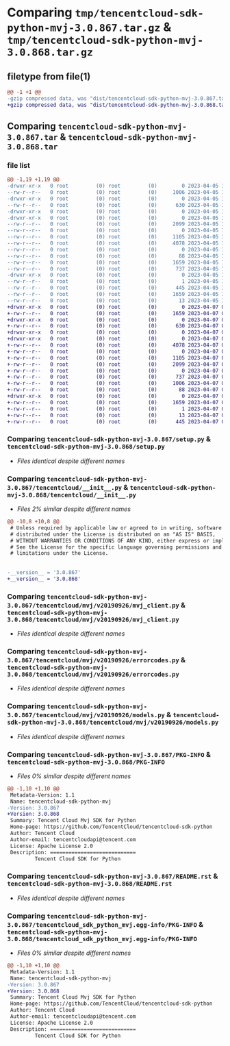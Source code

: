 # Comparing `tmp/tencentcloud-sdk-python-mvj-3.0.867.tar.gz` & `tmp/tencentcloud-sdk-python-mvj-3.0.868.tar.gz`

## filetype from file(1)

```diff
@@ -1 +1 @@
-gzip compressed data, was "dist/tencentcloud-sdk-python-mvj-3.0.867.tar", last modified: Wed Apr  5 16:44:48 2023, max compression
+gzip compressed data, was "dist/tencentcloud-sdk-python-mvj-3.0.868.tar", last modified: Fri Apr  7 00:46:25 2023, max compression
```

## Comparing `tencentcloud-sdk-python-mvj-3.0.867.tar` & `tencentcloud-sdk-python-mvj-3.0.868.tar`

### file list

```diff
@@ -1,19 +1,19 @@
-drwxr-xr-x   0 root         (0) root         (0)        0 2023-04-05 16:44:48.000000 tencentcloud-sdk-python-mvj-3.0.867/
--rw-r--r--   0 root         (0) root         (0)     1006 2023-04-05 16:44:48.000000 tencentcloud-sdk-python-mvj-3.0.867/setup.py
-drwxr-xr-x   0 root         (0) root         (0)        0 2023-04-05 16:44:48.000000 tencentcloud-sdk-python-mvj-3.0.867/tencentcloud/
--rw-r--r--   0 root         (0) root         (0)      630 2023-04-05 16:44:48.000000 tencentcloud-sdk-python-mvj-3.0.867/tencentcloud/__init__.py
-drwxr-xr-x   0 root         (0) root         (0)        0 2023-04-05 16:44:48.000000 tencentcloud-sdk-python-mvj-3.0.867/tencentcloud/mvj/
-drwxr-xr-x   0 root         (0) root         (0)        0 2023-04-05 16:44:48.000000 tencentcloud-sdk-python-mvj-3.0.867/tencentcloud/mvj/v20190926/
--rw-r--r--   0 root         (0) root         (0)     2099 2023-04-05 16:44:48.000000 tencentcloud-sdk-python-mvj-3.0.867/tencentcloud/mvj/v20190926/mvj_client.py
--rw-r--r--   0 root         (0) root         (0)        0 2023-04-05 16:44:48.000000 tencentcloud-sdk-python-mvj-3.0.867/tencentcloud/mvj/v20190926/__init__.py
--rw-r--r--   0 root         (0) root         (0)     1105 2023-04-05 16:44:48.000000 tencentcloud-sdk-python-mvj-3.0.867/tencentcloud/mvj/v20190926/errorcodes.py
--rw-r--r--   0 root         (0) root         (0)     4078 2023-04-05 16:44:48.000000 tencentcloud-sdk-python-mvj-3.0.867/tencentcloud/mvj/v20190926/models.py
--rw-r--r--   0 root         (0) root         (0)        0 2023-04-05 16:44:48.000000 tencentcloud-sdk-python-mvj-3.0.867/tencentcloud/mvj/__init__.py
--rw-r--r--   0 root         (0) root         (0)       88 2023-04-05 16:44:48.000000 tencentcloud-sdk-python-mvj-3.0.867/setup.cfg
--rw-r--r--   0 root         (0) root         (0)     1659 2023-04-05 16:44:48.000000 tencentcloud-sdk-python-mvj-3.0.867/PKG-INFO
--rw-r--r--   0 root         (0) root         (0)      737 2023-04-05 16:44:48.000000 tencentcloud-sdk-python-mvj-3.0.867/README.rst
-drwxr-xr-x   0 root         (0) root         (0)        0 2023-04-05 16:44:48.000000 tencentcloud-sdk-python-mvj-3.0.867/tencentcloud_sdk_python_mvj.egg-info/
--rw-r--r--   0 root         (0) root         (0)        1 2023-04-05 16:44:48.000000 tencentcloud-sdk-python-mvj-3.0.867/tencentcloud_sdk_python_mvj.egg-info/dependency_links.txt
--rw-r--r--   0 root         (0) root         (0)      445 2023-04-05 16:44:48.000000 tencentcloud-sdk-python-mvj-3.0.867/tencentcloud_sdk_python_mvj.egg-info/SOURCES.txt
--rw-r--r--   0 root         (0) root         (0)     1659 2023-04-05 16:44:48.000000 tencentcloud-sdk-python-mvj-3.0.867/tencentcloud_sdk_python_mvj.egg-info/PKG-INFO
--rw-r--r--   0 root         (0) root         (0)       13 2023-04-05 16:44:48.000000 tencentcloud-sdk-python-mvj-3.0.867/tencentcloud_sdk_python_mvj.egg-info/top_level.txt
+drwxr-xr-x   0 root         (0) root         (0)        0 2023-04-07 00:46:25.000000 tencentcloud-sdk-python-mvj-3.0.868/
+-rw-r--r--   0 root         (0) root         (0)     1659 2023-04-07 00:46:25.000000 tencentcloud-sdk-python-mvj-3.0.868/PKG-INFO
+drwxr-xr-x   0 root         (0) root         (0)        0 2023-04-07 00:46:25.000000 tencentcloud-sdk-python-mvj-3.0.868/tencentcloud/
+-rw-r--r--   0 root         (0) root         (0)      630 2023-04-07 00:46:25.000000 tencentcloud-sdk-python-mvj-3.0.868/tencentcloud/__init__.py
+drwxr-xr-x   0 root         (0) root         (0)        0 2023-04-07 00:46:25.000000 tencentcloud-sdk-python-mvj-3.0.868/tencentcloud/mvj/
+drwxr-xr-x   0 root         (0) root         (0)        0 2023-04-07 00:46:25.000000 tencentcloud-sdk-python-mvj-3.0.868/tencentcloud/mvj/v20190926/
+-rw-r--r--   0 root         (0) root         (0)     4078 2023-04-07 00:46:25.000000 tencentcloud-sdk-python-mvj-3.0.868/tencentcloud/mvj/v20190926/models.py
+-rw-r--r--   0 root         (0) root         (0)        0 2023-04-07 00:46:25.000000 tencentcloud-sdk-python-mvj-3.0.868/tencentcloud/mvj/v20190926/__init__.py
+-rw-r--r--   0 root         (0) root         (0)     1105 2023-04-07 00:46:25.000000 tencentcloud-sdk-python-mvj-3.0.868/tencentcloud/mvj/v20190926/errorcodes.py
+-rw-r--r--   0 root         (0) root         (0)     2099 2023-04-07 00:46:25.000000 tencentcloud-sdk-python-mvj-3.0.868/tencentcloud/mvj/v20190926/mvj_client.py
+-rw-r--r--   0 root         (0) root         (0)        0 2023-04-07 00:46:25.000000 tencentcloud-sdk-python-mvj-3.0.868/tencentcloud/mvj/__init__.py
+-rw-r--r--   0 root         (0) root         (0)      737 2023-04-07 00:46:25.000000 tencentcloud-sdk-python-mvj-3.0.868/README.rst
+-rw-r--r--   0 root         (0) root         (0)     1006 2023-04-07 00:46:25.000000 tencentcloud-sdk-python-mvj-3.0.868/setup.py
+-rw-r--r--   0 root         (0) root         (0)       88 2023-04-07 00:46:25.000000 tencentcloud-sdk-python-mvj-3.0.868/setup.cfg
+drwxr-xr-x   0 root         (0) root         (0)        0 2023-04-07 00:46:25.000000 tencentcloud-sdk-python-mvj-3.0.868/tencentcloud_sdk_python_mvj.egg-info/
+-rw-r--r--   0 root         (0) root         (0)     1659 2023-04-07 00:46:25.000000 tencentcloud-sdk-python-mvj-3.0.868/tencentcloud_sdk_python_mvj.egg-info/PKG-INFO
+-rw-r--r--   0 root         (0) root         (0)        1 2023-04-07 00:46:25.000000 tencentcloud-sdk-python-mvj-3.0.868/tencentcloud_sdk_python_mvj.egg-info/dependency_links.txt
+-rw-r--r--   0 root         (0) root         (0)       13 2023-04-07 00:46:25.000000 tencentcloud-sdk-python-mvj-3.0.868/tencentcloud_sdk_python_mvj.egg-info/top_level.txt
+-rw-r--r--   0 root         (0) root         (0)      445 2023-04-07 00:46:25.000000 tencentcloud-sdk-python-mvj-3.0.868/tencentcloud_sdk_python_mvj.egg-info/SOURCES.txt
```

### Comparing `tencentcloud-sdk-python-mvj-3.0.867/setup.py` & `tencentcloud-sdk-python-mvj-3.0.868/setup.py`

 * *Files identical despite different names*

### Comparing `tencentcloud-sdk-python-mvj-3.0.867/tencentcloud/__init__.py` & `tencentcloud-sdk-python-mvj-3.0.868/tencentcloud/__init__.py`

 * *Files 2% similar despite different names*

```diff
@@ -10,8 +10,8 @@
 # Unless required by applicable law or agreed to in writing, software
 # distributed under the License is distributed on an "AS IS" BASIS,
 # WITHOUT WARRANTIES OR CONDITIONS OF ANY KIND, either express or implied.
 # See the License for the specific language governing permissions and
 # limitations under the License.
 
 
-__version__ = '3.0.867'
+__version__ = '3.0.868'
```

### Comparing `tencentcloud-sdk-python-mvj-3.0.867/tencentcloud/mvj/v20190926/mvj_client.py` & `tencentcloud-sdk-python-mvj-3.0.868/tencentcloud/mvj/v20190926/mvj_client.py`

 * *Files identical despite different names*

### Comparing `tencentcloud-sdk-python-mvj-3.0.867/tencentcloud/mvj/v20190926/errorcodes.py` & `tencentcloud-sdk-python-mvj-3.0.868/tencentcloud/mvj/v20190926/errorcodes.py`

 * *Files identical despite different names*

### Comparing `tencentcloud-sdk-python-mvj-3.0.867/tencentcloud/mvj/v20190926/models.py` & `tencentcloud-sdk-python-mvj-3.0.868/tencentcloud/mvj/v20190926/models.py`

 * *Files identical despite different names*

### Comparing `tencentcloud-sdk-python-mvj-3.0.867/PKG-INFO` & `tencentcloud-sdk-python-mvj-3.0.868/PKG-INFO`

 * *Files 0% similar despite different names*

```diff
@@ -1,10 +1,10 @@
 Metadata-Version: 1.1
 Name: tencentcloud-sdk-python-mvj
-Version: 3.0.867
+Version: 3.0.868
 Summary: Tencent Cloud Mvj SDK for Python
 Home-page: https://github.com/TencentCloud/tencentcloud-sdk-python
 Author: Tencent Cloud
 Author-email: tencentcloudapi@tencent.com
 License: Apache License 2.0
 Description: ============================
         Tencent Cloud SDK for Python
```

### Comparing `tencentcloud-sdk-python-mvj-3.0.867/README.rst` & `tencentcloud-sdk-python-mvj-3.0.868/README.rst`

 * *Files identical despite different names*

### Comparing `tencentcloud-sdk-python-mvj-3.0.867/tencentcloud_sdk_python_mvj.egg-info/PKG-INFO` & `tencentcloud-sdk-python-mvj-3.0.868/tencentcloud_sdk_python_mvj.egg-info/PKG-INFO`

 * *Files 0% similar despite different names*

```diff
@@ -1,10 +1,10 @@
 Metadata-Version: 1.1
 Name: tencentcloud-sdk-python-mvj
-Version: 3.0.867
+Version: 3.0.868
 Summary: Tencent Cloud Mvj SDK for Python
 Home-page: https://github.com/TencentCloud/tencentcloud-sdk-python
 Author: Tencent Cloud
 Author-email: tencentcloudapi@tencent.com
 License: Apache License 2.0
 Description: ============================
         Tencent Cloud SDK for Python
```

